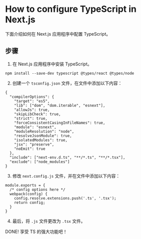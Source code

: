 # How to configure TypeScript in Next.js

下面介绍如何在 Next.js 应用程序中配置 TypeScript。

## 步骤

1. 在 Next.js 应用程序中安装 TypeScript。

```
npm install --save-dev typescript @types/react @types/node

```
2. 创建一个 `tsconfig.json` 文件，在文件中添加以下内容：

```
{
  "compilerOptions": {
    "target": "es5",
    "lib": ["dom", "dom.iterable", "esnext"],
    "allowJs": true,
    "skipLibCheck": true,
    "strict": true,
    "forceConsistentCasingInFileNames": true,
    "module": "esnext",
    "moduleResolution": "node",
    "resolveJsonModule": true,
    "isolatedModules": true,
    "jsx": "preserve",
    "noEmit": true
  },
  "include": ["next-env.d.ts", "**/*.ts", "**/*.tsx"],
  "exclude": ["node_modules"]
}

```
3. 修改 `next.config.js` 文件，并在文件中添加以下内容：

```
module.exports = {
  /* config options here */
  webpack(config) {
    config.resolve.extensions.push('.ts', '.tsx');
    return config;
  }
}

```
4. 最后，将 `.js` 文件更改为 `.tsx` 文件。

DONE! 享受 TS 的强大功能吧！
